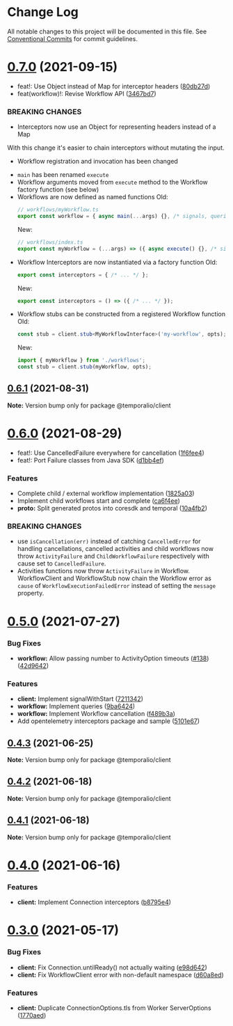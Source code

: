 # Change Log

All notable changes to this project will be documented in this file.
See [Conventional Commits](https://conventionalcommits.org) for commit guidelines.

# [0.7.0](https://github.com/temporalio/sdk-node/compare/@temporalio/client@0.6.1...@temporalio/client@0.7.0) (2021-09-15)


* feat!: Use Object instead of Map for interceptor headers ([80db27d](https://github.com/temporalio/sdk-node/commit/80db27d62bad78a71352cdc5db2b9ca49b9d1062))
* feat(workflow)!: Revise Workflow API ([3467bd7](https://github.com/temporalio/sdk-node/commit/3467bd798f5e6866412be67c0b0e645e1d66dd7f))


### BREAKING CHANGES

* Interceptors now use an Object for representing headers
instead of a Map

With this change it's easier to chain interceptors without mutating the
input.
* Workflow registration and invocation has been changed
- `main` has been renamed `execute`
- Workflow arguments moved from `execute` method to the Workflow factory
  function (see below)
- Workflows are now defined as named functions
  Old:
  ```ts
  // workflows/myWorkflow.ts
  export const workflow = { async main(...args) {}, /* signals, queries */ };
  ```
  New:
  ```ts
  // workflows/index.ts
  export const myWorkflow = (...args) => ({ async execute() {}, /* signals, queries */ });
  ```
- Workflow Interceptors are now instantiated via a factory function
  Old:
  ```ts
  export const interceptors = { /* ... */ };
  ```
  New:
  ```ts
  export const interceptors = () => ({ /* ... */ });
  ```
- Workflow stubs can be constructed from a registered Workflow function
  Old:
  ```ts
  const stub = client.stub<MyWorkflowInterface>('my-workflow', opts);
  ```
  New:
  ```ts
  import { myWorkflow } from './workflows';
  const stub = client.stub(myWorkflow, opts);
  ```





## [0.6.1](https://github.com/temporalio/sdk-node/compare/@temporalio/client@0.6.0...@temporalio/client@0.6.1) (2021-08-31)

**Note:** Version bump only for package @temporalio/client





# [0.6.0](https://github.com/temporalio/sdk-node/compare/@temporalio/client@0.5.0...@temporalio/client@0.6.0) (2021-08-29)


* feat!: Use CancelledFailure everywhere for cancellation ([1f6fee4](https://github.com/temporalio/sdk-node/commit/1f6fee4ad1d045adc904079a57c6bea741d8bc38))
* feat!: Port Failure classes from Java SDK ([d1bb4ef](https://github.com/temporalio/sdk-node/commit/d1bb4ef59caa6ea3b0c4fc6108a78e46e4ed2b42))


### Features

* Complete child / external workflow implementation ([1825a03](https://github.com/temporalio/sdk-node/commit/1825a0335130ea928de403652432c95444fb635e))
* Implement child workflows start and complete ([ca6f4ee](https://github.com/temporalio/sdk-node/commit/ca6f4ee0868081e0c115ff05bda6a5e47c13493d))
* **proto:** Split generated protos into coresdk and temporal ([10a4fb2](https://github.com/temporalio/sdk-node/commit/10a4fb2e16736bd05e31b560a77f861b9a574aa0))


### BREAKING CHANGES

* use `isCancellation(err)` instead of catching `CancelledError` for
handling cancellations, cancelled activities and child workflows now throw
`ActivityFailure` and `ChildWorkflowFailure` respectively with cause set
to `CancelledFailure`.
* Activities functions now throw `ActivityFailure` in Workflow.
WorkflowClient and WorkflowStub now chain the Workflow error as `cause`
of `WorkflowExecutionFailedError` instead of setting the `message`
property.





# [0.5.0](https://github.com/temporalio/sdk-node/compare/@temporalio/client@0.4.3...@temporalio/client@0.5.0) (2021-07-27)


### Bug Fixes

* **workflow:** Allow passing number to ActivityOption timeouts ([#138](https://github.com/temporalio/sdk-node/issues/138)) ([42d9642](https://github.com/temporalio/sdk-node/commit/42d964203a23b9ef3021e8224eaf6808f28b4849))


### Features

* **client:** Implement signalWithStart ([7211342](https://github.com/temporalio/sdk-node/commit/72113425dc187586688b77cc24b4179d52f7320f))
* **workflow:** Implement queries ([9ba6424](https://github.com/temporalio/sdk-node/commit/9ba6424b9cc2c17f7b4125bb2324798327c7073f))
* **workflow:** Implement Workflow cancellation ([f489b3a](https://github.com/temporalio/sdk-node/commit/f489b3a55556de8d1e5d42070f97f056767c5ff4))
* Add opentelemetry interceptors package and sample ([5101e67](https://github.com/temporalio/sdk-node/commit/5101e67273cd4fdb92d2e6696e836999d9596db1))





## [0.4.3](https://github.com/temporalio/sdk-node/compare/@temporalio/client@0.4.2...@temporalio/client@0.4.3) (2021-06-25)

**Note:** Version bump only for package @temporalio/client





## [0.4.2](https://github.com/temporalio/sdk-node/compare/@temporalio/client@0.4.1...@temporalio/client@0.4.2) (2021-06-18)

**Note:** Version bump only for package @temporalio/client





## [0.4.1](https://github.com/temporalio/sdk-node/compare/@temporalio/client@0.4.0...@temporalio/client@0.4.1) (2021-06-18)

**Note:** Version bump only for package @temporalio/client





# [0.4.0](https://github.com/temporalio/sdk-node/compare/@temporalio/client@0.3.0...@temporalio/client@0.4.0) (2021-06-16)


### Features

* **client:** Implement Connection interceptors ([b8795e4](https://github.com/temporalio/sdk-node/commit/b8795e49172b8d127807f00d569d40ce69ffba9d))





# [0.3.0](https://github.com/temporalio/sdk-node/compare/@temporalio/client@0.2.0...@temporalio/client@0.3.0) (2021-05-17)


### Bug Fixes

* **client:** Fix Connection.untilReady() not actually waiting ([e98d642](https://github.com/temporalio/sdk-node/commit/e98d64207467d590deab7980e917becb8b3d0390))
* **client:** Fix WorkflowClient error with non-default namespace ([d60a8ed](https://github.com/temporalio/sdk-node/commit/d60a8ed19b1964379d2a76ff687b7330ffb1b3e7))


### Features

* **client:** Duplicate ConnectionOptions.tls from Worker ServerOptions ([1770aed](https://github.com/temporalio/sdk-node/commit/1770aed69c598eed48f2a1bc4b9421ecea41c0d7))
